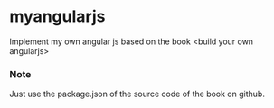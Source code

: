 # myangularjs
Implement my own angular js based on the book &lt;build your own angularjs>


### Note
Just use the package.json of the source code of the book on github.